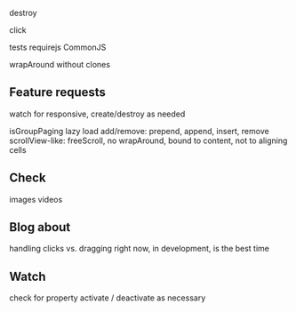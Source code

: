 <!-- set initial x to seleted cell -->
<!-- quad limit dragging from ends -->
<!-- test margins on items -->
<!-- window resize logic -->
<!-- previous / next buttons -->
<!-- disable prev/next buttons when at end of cells -->
<!-- pager dots -->
<!-- click event - links, buttons, inputs -->
destroy
<!-- only animate when moving -->
<!-- add translate -->
<!-- jQuery bridget -->
<!-- jQuery events -->
<!-- HTML init -->
<!-- events -->
  <!-- select -->
  click
  <!-- settle - when slider settles at selected cell -->
tests
requirejs
CommonJS
<!-- isOriginLeft: false -->
wrapAround without clones
<!-- Flickity.data -->

<!-- isWrapAround -->
<!-- IE8 button -->

## Feature requests

<!-- keyboard events -->
watch for responsive, create/destroy as needed
<!-- autoPlay -->
<!-- free scrolling, no alignment -->
isGroupPaging
lazy load
add/remove: prepend, append, insert, remove
scrollView-like: freeScroll, no wrapAround, bound to content, not to aligning cells

## Check

images
videos
<!-- dragEnd quadLimit on full-width cells -->

## Blog about

<!-- wrapAround -->
handling clicks vs. dragging
right now, in development, is the best time


## Watch

check for property
activate / deactivate as necessary
